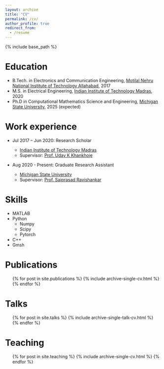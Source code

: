 ```yaml
---
layout: archive
title: "CV"
permalink: /cv/
author_profile: true
redirect_from:
  - /resume
---
```


{% include base_path %}

Education
======
* B.Tech. in Electronics and Communication Engineering, [Motilal Nehru National Institute of Technology Allahabad](http://www.mnnit.ac.in/), 2017
* M.S. in Electrical Engineering, [Indian Institute of Technology Madras](https://www.iitm.ac.in/), 2020
* Ph.D in Computational Mathematics Science and Engineering, [Michigan State University](https://msu.edu/), 2025 (expected)

Work experience
======
* Jul 2017 – Jun 2020: Research Scholar
  * [Indian Institute of Technology Madras](https://www.iitm.ac.in/)
  * Supervisor: [Prof. Uday K Khankhoje](http://www.ee.iitm.ac.in/uday/)

* Aug 2020 - Present: Graduate Research Assistant
  * [Michigan State University](https://msu.edu/)
  * Supervisor: [Prof. Saiprasad Ravishankar](https://sites.google.com/site/sairavishankar3/)

Skills
======
* MATLAB
* Python
  * Numpy
  * Scipy
  * Pytorch
* C++
* Gmsh

Publications
======
  <ul>{% for post in site.publications %}
    {% include archive-single-cv.html %}
  {% endfor %}</ul>
  
Talks
======
  <ul>{% for post in site.talks %}
    {% include archive-single-talk-cv.html %}
  {% endfor %}</ul>
  
Teaching
======
  <ul>{% for post in site.teaching %}
    {% include archive-single-cv.html %}
  {% endfor %}</ul>
